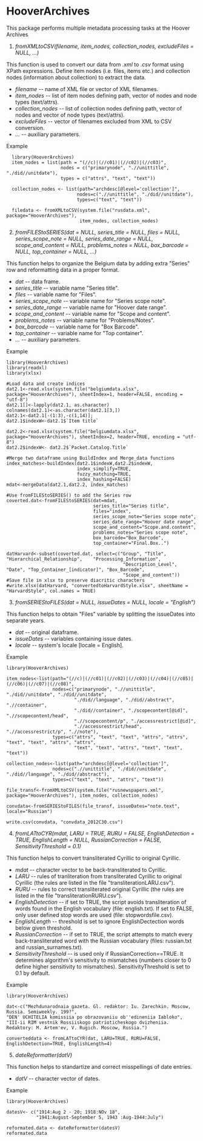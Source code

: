 # HooverArchives
 This package performs multiple metadata processing tasks at the Hoover Archives


1. <em> fromXMLtoCSV(filename, item_nodes, collection_nodes, excludeFiles = NULL, ...) </em>

  This function is used to convert our data from *.xml* to *.csv* format using XPath expressions. Define item nodes (i.e. files, items etc.) and collection nodes (information about collection) to extract the data.
    
  + *filename* -- name of XML file or vector of XML filenames.
  + *item_nodes* -- list of item nodes defining path, vector of nodes and node types (text/attrs).
  + *collection_nodes* -- list of collection nodes defining path, vector of nodes and vector of node types (text/attrs).
  + *excludeFiles* -- vector of filenames excluded from XML to CSV conversion.
  + *...* -- auxiliary parameters.

 Example
 
      library(HooverArchives)
      item_nodes = list(path = "(//c)|(//c01)|(//c02)|(//c03)",
                        nodes = c("primarynode", ".//unittitle", "./did//unitdate"),
                        types = c("attrs", "text", "text"))
      
      collection_nodes <- list(path="archdesc[@level='collection']",
                              nodes=c(".//unittitle", "./did//unitdate"),
                              types=c("text", "text"))
      
      filedata <- fromXMLtoCSV(system.file("rusdata.xml", package="HooverArchives"),
                               item_nodes, collection_nodes)




2. <em> fromFILEStoSERIES(dat = NULL, series_title = NULL, files = NULL, series_scope_note = NULL,
  series_date_range = NULL, scope_and_content = NULL, problems_notes = NULL, box_barcode = NULL, top_container = NULL,
  ...) </em>
  
  This function helps to organize the Belgium data by adding extra "Series" row and reformatting data in a proper format.

  + *dat* -- data frame.
  + *series_title* -- variable name "Series title".
  + *files* -- variable name for "Files".
  + *series_scope_note* -- variable name for "Series scope note".
  + *series_date_range* -- variable name for "Hoover date range".
  + *scope_and_content* -- variable name for "Scope and content".
  + *problems_notes* -- variable name for "Problems/Notes".
  + *box_barcode* -- variable name for "Box Barcode".
  + *top_container* -- variable name for "Top container".
  + *...* -- auxiliary parameters.


 Example 
 
    library(HooverArchives)
    library(readxl)
    library(xlsx)
    
    #Load data and create indices
    dat2.1<-read.xlsx(system.file("belgiumdata.xlsx", package="HooverArchives"), sheetIndex=1, header=FALSE, encoding = "utf-8")
    dat2.1[]<-lapply(dat2.1, as.character)
    colnames(dat2.1)<-as.character(dat2.1[3,])
    dat2.1<-dat2.1[-(1:3),-c(1,14)];
    dat2.1$indexW<-dat2.1$`Item title`
    
    dat2.2<-read.xlsx(system.file("belgiumdata.xlsx", package="HooverArchives"), sheetIndex=2, header=TRUE, encoding = "utf-8")
    dat2.2$indexW<- dat2.2$`Packet.Catalog.Title`
    
    #Merge two dataframe using BuildIndex and Merge_data functions
    index_matches<-buildIndex(dat2.1$indexW,dat2.2$indexW,
                              index_simplify=TRUE,
                              fuzzy_matching=TRUE,
                              index_hashing=FALSE)
    mdat<-mergeData(dat2.1,dat2.2, index_matches)
    
    #Use fromFILEStoSERIES() to add the Series row
    coverted.dat<-fromFILEStoSERIES(dat=mdat,
                                    series_title="Series title",
                                    files="index",
                                    series_scope_note="Series scope note",
                                    series_date_range="Hoover date range",
                                    scope_and_content="Scope.and.content",
                                    problems_notes="Series scope note",
                                    box_barcode="Box_Barcode",
                                    top_container="Final.Box..")
    
    datHarvard<-subset(coverted.dat, select=c("Group", "Title", "Hierarchical_Relationship",	"Processing_Information",
                                               "Description_Level",	"Date", "Top_Container_[indicator]", "Box_Barcode",
                                               "Scope_and_content"))
    #Save file in xlsx to preserve diacritic characters
    #write.xlsx(datHarvard, "convertedtoHarvardStyle.xlsx", sheetName = "HarvardStyle", col.names = TRUE)



3. <em> fromSERIEStoFILES(dat = NULL, issueDates = NULL, locale = "English") </em>

  This function helps to obtain "Files" variable by splitting the issueDates into separate years.
  
  + *dat* -- original dataframe.
  + *issueDates* -- variables containing issue dates.
  + *locale* -- system's locale [locale = English].

 Example  
 
    library(HooverArchives)
    
    item_nodes<-list(path="(//c)|(//c01)|(//c02)|(//c03)|(//c04)|(//c05)|(//c06)|(//c07)|(//c08)",
                     nodes=c("primarynode", ".//unittitle", "./did//unitdate", "./did//unitdate",
                             "./did//language", "./did//abstract", ".//container",
                             "./did//container", "./scopecontent[@id]", ".//scopecontent/head",
                             ".//scopecontent/p", "./accessrestrict[@id]",
                             ".//accessrestrict/head", ".//accessrestrict/p", ".//note"),
                     types=c("attrs", "text", "text", "attrs", "attrs", "text", "text", "attrs", "attrs",
                             "text", "text", "attrs", "text", "text", "text"))
    
    collection_nodes<-list(path="archdesc[@level='collection']",
                     nodes=c(".//unittitle", "./did//unitdate", "./did//language", "./did//abstract"),
                     types=c("text", "text", "attrs", "text"))
    
    file_transf<-fromXMLtoCSV(system.file("rusnewspapers.xml", package="HooverArchives"), item_nodes, collection_nodes)
    
    convdata<-fromSERIEStoFILES(file_transf, issueDates="note.text", locale="Russian")
    
    write.csv(convdata, "convdata_2012C30.csv")

4. <em> fromLATtoCYR(mdat, LARU = TRUE, RURU = FALSE, EnglishDetection = TRUE, EnglishLength = NULL, RussianCorrection = FALSE,        SensitivityThreshold = 0.1) </em>

  This function helps to convert transliterated Cyrillic to original Cyrillic.

  + *mdat* -- character vector to be back-transliterated to Cyrillic.
  + *LARU* -- rules of tranliteration from transliterated Cyrillic to original Cyrillic (the rules are listed in the file "transliterationLARU.csv").
  + *RURU* -- rules to correct transliterated original Cyrillic (the rules are listed in the file "transliterationRURU.csv").
  + *EnglishDetection* -- if set to TRUE, the script avoids transliteration of words found in the English vocabulary (file: english.txt). If set to FALSE, only user defined stop words are used (file: stopwordsfile.csv).
  + *EnglishLength* -- threshold is set to ignore EnglishDectection words below given threshold.
  + *RussianCorrection* -- if set to TRUE, the script attempts to match every back-transliterated word with the Russian vocabulary (files: russian.txt and russian_surnames.txt).
  + *SensitivityThreshold* -- is used only if RussianCorrection==TRUE. It determines algorithm's sensitivity to mismatches (numbers closer to 0 define higher sensitivity to mismatches). SensitivityThreshold is set to 0.1 by default.

 Example  

    library(HooverArchives)
    
    dat<-c("Mezhdunarodnaia gazeta. Gl. redaktor: Iu. Zarechkin. Moscow, Russia. Semiweekly. 199?",
    "DEN' UCHITELIA komissiia po obrazovaniiu ob''edineniia Iabloko",
    "III-ii RIM vestnik Rossiiskogo patrioticheskogo dvizheniia. Redaktory: M. Artem'ev, V. Rugich. Moscow, Russia.")
    
    converteddata <- fromLATtoCYR(dat, LARU=TRUE, RURU=FALSE, EnglishDetection=TRUE, EnglishLength=4)
    

5. <em> dateReformatter(datV) </em>

  This function helps to standartize and correct misspellings of date entries.

  + *datV* -- character vector of dates.

  Example
  
    library(HooverArchives)
    
    datesV<- c("1914:Aug 2 - 20; 1918:NOv 18",
               "1941:August-September 5, 1943 :Aug-1944:July")
    
    reformated.data <- dateReformatter(datesV)
    reformated.data
